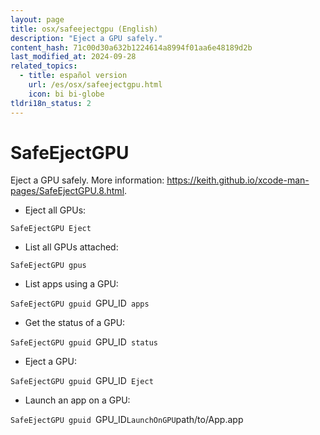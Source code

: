 ```yaml
---
layout: page
title: osx/safeejectgpu (English)
description: "Eject a GPU safely."
content_hash: 71c00d30a632b1224614a8994f01aa6e48189d2b
last_modified_at: 2024-09-28
related_topics:
  - title: español version
    url: /es/osx/safeejectgpu.html
    icon: bi bi-globe
tldri18n_status: 2
---
```

# SafeEjectGPU

Eject a GPU safely.
More information: <https://keith.github.io/xcode-man-pages/SafeEjectGPU.8.html>.

- Eject all GPUs:

`SafeEjectGPU Eject`

- List all GPUs attached:

`SafeEjectGPU gpus`

- List apps using a GPU:

`SafeEjectGPU gpuid `<span class="tldr-var badge badge-pill bg-dark-lm bg-white-dm text-white-lm text-dark-dm font-weight-bold">GPU_ID</span>` apps`

- Get the status of a GPU:

`SafeEjectGPU gpuid `<span class="tldr-var badge badge-pill bg-dark-lm bg-white-dm text-white-lm text-dark-dm font-weight-bold">GPU_ID</span>` status`

- Eject a GPU:

`SafeEjectGPU gpuid `<span class="tldr-var badge badge-pill bg-dark-lm bg-white-dm text-white-lm text-dark-dm font-weight-bold">GPU_ID</span>` Eject`

- Launch an app on a GPU:

`SafeEjectGPU gpuid `<span class="tldr-var badge badge-pill bg-dark-lm bg-white-dm text-white-lm text-dark-dm font-weight-bold">GPU_ID</span>` LaunchOnGPU `<span class="tldr-var badge badge-pill bg-dark-lm bg-white-dm text-white-lm text-dark-dm font-weight-bold">path/to/App.app</span>
